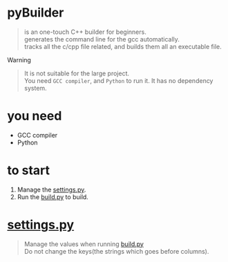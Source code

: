 # pyBuilder
> is an one-touch C++ builder for beginners.  
> generates the command line for the gcc automatically.  
> tracks all the c/cpp file related, and builds them all an executable file.

Warning
> It is not suitable for the large project.  
> You need `GCC compiler`, and `Python` to run it.
> It has no dependency system.

# you need
- GCC compiler
- Python

# to start
1. Manage the [settings.py](./settings.py).
2. Run the [build.py](./build.py) to build.

# [settings.py](./settings.md)
> Manage the values when running [build.py](./build.py)  
> Do not change the keys(the strings which goes before columns).
